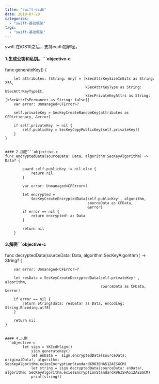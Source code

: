 ```yaml
---
title: "swift-ecdh"
date: 2018-07-20
categories:
  - "swift-基础框架"
tags:
  - "swift-基础框架"
---
```

<!--more-->


swift 在iOS10之后，支持ecdh加解密。

#### 1.生成公钥和私钥。```objective-c
   func generateKey() {
        
        let attributes: [String: Any] = [kSecAttrKeySizeInBits as String: 256,
                                         kSecAttrKeyType as String: kSecAttrKeyTypeEC,
                                         kSecPrivateKeyAttrs as String: [kSecAttrIsPermanent as String: false]]
        var error: Unmanaged<CFError>?
        
        self.privateKey = SecKeyCreateRandomKey(attributes as CFDictionary, &error)
        
        if self.privateKey != nil {
            self.publicKey = SecKeyCopyPublicKey(self.privateKey!)
        }
    }
```

#### 2.加密```objective-c
func encryptedData(sourceData: Data, algorithm:SecKeyAlgorithm) -> Data? {
        
        guard self.publicKey != nil else {
            return nil
        }
        
        var error: Unmanaged<CFError>?
        
        let encrypted =
            SecKeyCreateEncryptedData(self.publicKey!, algorithm,
                                      sourceData as CFData,
                                      &error)
        if error == nil {
            return encrypted! as Data
        }
        
        return nil
    }

```

#### 3.解密```objective-c
   func decryptedData(sourceData: Data, algorithm:SecKeyAlgorithm ) -> String? {
        
        var error: Unmanaged<CFError>?
        
        let resData = SecKeyCreateDecryptedData(self.privateKey! , algorithm,
                                                sourceData as CFData, &error)
        
        if error == nil {
            return String(data: resData! as Data, encoding: String.Encoding.utf8)
        }
        
        return nil
    }
```

#### 4.示例
```objective-c
        let sign = YKEcdhSign()
            sign.generateKey()
            let enData =  sign.encryptedData(sourceData: originalData!, algorithm: SecKeyAlgorithm.eciesEncryptionStandardX963SHA512AESGCM)
            let string = sign.decryptedData(sourceData: enData!, algorithm: SecKeyAlgorithm.eciesEncryptionStandardX963SHA512AESGCM)
            print(string!)
```